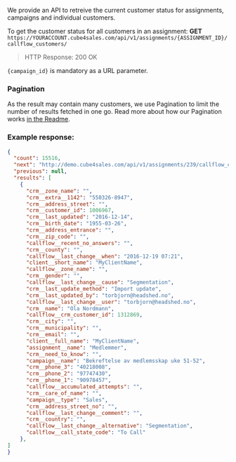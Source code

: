 We provide an API to retreive the current customer status for assignments, campaigns and individual customers.

To get the customer status for all customers in an assignment:
**GET** ```https://YOURACCOUNT.cube4sales.com/api/v1/assignments/{ASSIGNMENT_ID}/callflow_customers/```

> HTTP Response: 200 OK

` {campaign_id} ` is mandatory as a URL parameter.

### Pagination
As the result may contain many customers, we use Pagination to limit the number of results fetched in one go.
Read more about how our Pagination works [in the Readme](README.md).

### Example response:

```json  
{
  "count": 15516,
  "next": "http://demo.cube4sales.com/api/v1/assignments/239/callflow_customers/?page=2",
  "previous": null,
  "results": [
    {
      "crm__zone_name": "",
      "crm__extra__1142": "550326-8947",
      "crm__address_street": "",
      "crm__customer_id": 1006967,
      "crm__last_updated": "2016-12-14",
      "crm__birth_date": "1955-03-26",
      "crm__address_entrance": "",
      "crm__zip_code": "",
      "callflow__recent_no_answers": "",
      "crm__county": "",
      "callflow__last_change__when": "2016-12-19 07:21",
      "client__short_name": "MyClientName",
      "callflow__zone_name": "",
      "crm__gender": "",
      "callflow__last_change__cause": "Segmentation",
      "crm__last_update_method": "Import update",
      "crm__last_updated_by": "torbjorn@headshed.no",
      "callflow__last_change__user": "torbjorn@headshed.no",
      "crm__name": "Ola Nordmann",
      "callflow__crm_customer_id": 1312869,
      "crm__city": "",
      "crm__municipality": "",
      "crm__email": "",
      "client__full_name": "MyClientName",
      "assignment__name": "Medlemmer",
      "crm__need_to_know": "",
      "campaign__name": "Bekreftelse av medlemsskap uke 51-52",
      "crm__phone_3": "40218008",
      "crm__phone_2": "97747430",
      "crm__phone_1": "90978457",
      "callflow__accumulated_attempts": "",
      "crm__care_of_name": "",
      "campaign__type": "Sales",
      "crm__address_street_no": "",
      "callflow__last_change__comment": "",
      "crm__country": "",
      "callflow__last_change__alternative": "Segmentation",
      "callflow__call_state_code": "To Call"
    },
]
}
  ```

